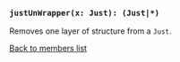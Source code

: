 ### `justUnWrapper(x: Just): (Just|*)`

Removes one layer of structure from a `Just`.

[Back to members list](#fjldatacore-members)
